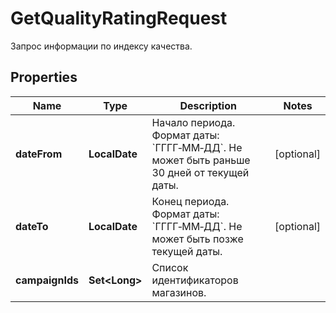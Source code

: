 

# GetQualityRatingRequest

Запрос информации по индексу качества.

## Properties

| Name | Type | Description | Notes |
|------------ | ------------- | ------------- | -------------|
|**dateFrom** | **LocalDate** | Начало периода.  Формат даты: &#x60;ГГГГ‑ММ‑ДД&#x60;.  Не может быть раньше 30 дней от текущей даты.  |  [optional] |
|**dateTo** | **LocalDate** | Конец периода.  Формат даты: &#x60;ГГГГ‑ММ‑ДД&#x60;.  Не может быть позже текущей даты.  |  [optional] |
|**campaignIds** | **Set&lt;Long&gt;** | Список идентификаторов магазинов. |  |




